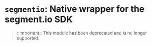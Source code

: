 ``segmentio``: Native wrapper for the segment.io SDK
=====================================================


> ::Important:: This module has been deprecated and is no longer supported.

